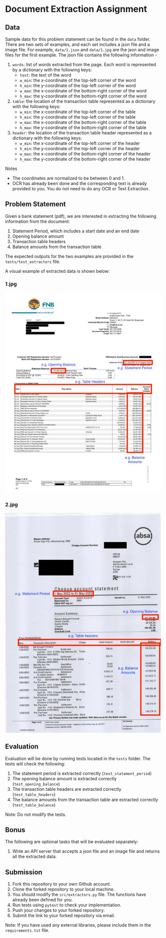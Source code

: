 # Document Extraction Assignment

## Data
Sample data for this problem statement can be found in the `data` folder.
There are two sets of examples, and each set includes a json file and a image file.
For example, `data/1.json` and `data/1.jpg` are the json and image files for the first example.
The json file contains the following information -

1. `words`: list of words extracted from the page. Each word is represented by a dictionary with the following keys:
    - `text`: the text of the word
    - `w_min`: the x-coordinate of the top-left corner of the word
    - `h_min`: the y-coordinate of the top-left corner of the word
    - `w_max`: the x-coordinate of the bottom-right corner of the word
    - `h_max`: the y-coordinate of the bottom-right corner of the word
2. `table`: the location of the transaction table represented as a dictionary with the following keys:
    - `w_min`: the x-coordinate of the top-left corner of the table
    - `h_min`: the y-coordinate of the top-left corner of the table
    - `w_max`: the x-coordinate of the bottom-right corner of the table
    - `h_max`: the y-coordinate of the bottom-right corner of the table
3. `header`: the location of the transaction table header represented as a dictionary with the following keys:
    - `w_min`: the x-coordinate of the top-left corner of the header
    - `h_min`: the y-coordinate of the top-left corner of the header
    - `w_max`: the x-coordinate of the bottom-right corner of the header
    - `h_max`: the y-coordinate of the bottom-right corner of the header

Notes
- The coordinates are normalized to be between 0 and 1.
- OCR has already been done and the corresponding text is already provided to you. You do not need to do any OCR or Text Extraction.

## Problem Statement
Given a bank statement (pdf), we are interested in extracting the following information from the document:
1. Statement Period, which includes a start date and an end date
2. Opening balance amount
3. Transaction table headers
4. Balance amounts from the transaction table

The expected outputs for the two examples are provided in the `tests/test_extractors` file.

A visual example of extracted data is shown below:

### 1.jpg
![1.jpg](docs/1.jpg?raw=true "1.jpg")

### 2.jpg
![2.jpg](docs/2.jpg?raw=true "2.jpg")

## Evaluation
Evaluation will be done by running tests located in the `tests` folder.
The tests will check the following:
1. The statement period is extracted correctly (`test_statement_period`)
2. The opening balance amount is extracted correctly (`test_opening_balance`)
3. The transaction table headers are extracted correctly (`test_table_headers`)
4. The balance amounts from the transaction table are extracted correctly (`test_table_balance`)

Note: Do not modify the tests.

## Bonus
The following are optional tasks that will be evaluated separately:
1. Write an API server that accepts a json file and an image file and returns all the extracted data.

## Submission
1. Fork this repository to your own Github account.
2. Clone the forked repository to your local machine.
3. You should modify the `src/extractors.py` file. The functions have already been defined for you.
4. Run tests using `pytest` to check your implementation.
5. Push your changes to your forked repository.
6. Submit the link to your forked repository via email.

Note: If you have used any external libraries, please include them in the `requirements.txt` file.
